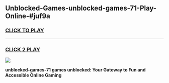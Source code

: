 
## Unblocked-Games-unblocked-games-71-Play-Online-#juf9a
<h3>
<a href="https://premium.freeplayer.one?title=unblocked-games-71&ref=24F">CLICK TO PLAY</a></h3>
<hr>

<h3>
<a href="https://premium.freeplayer.one?title=unblocked-games-71&ref=24F">CLICK 2 PLAY</a>
  
</h3>

<a href="https://premium.freeplayer.one?title=unblocked-games-71&ref=24F/"><img src="https://clearcache.store/games.png"></a>


**unblocked-games-71 games unblocked: Your Gateway to Fun and Accessible Online Gaming**
